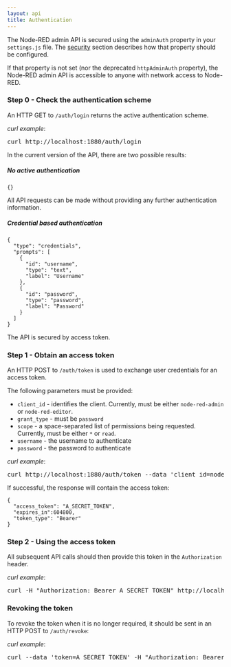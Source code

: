 ```yaml
---
layout: api
title: Authentication
---
```

The Node-RED admin API is secured using the `adminAuth` property in your `settings.js`
file. The [security](/docs/security.html) section describes how that property
should be configured.

If that property is not set (nor the deprecated `httpAdminAuth` property), the
Node-RED admin API is accessible to anyone with network access to Node-RED.


### Step 0 - Check the authentication scheme

An HTTP GET to `/auth/login` returns the active authentication scheme.

<div class="doc-callout"><em>curl example</em>:
<pre>curl http://localhost:1880/auth/login</pre>
</div>

In the current version of the API, there are two possible results:

##### No active authentication

    {}

All API requests can be made without providing any further authentication
information.

##### Credential based authentication

    {
      "type": "credentials",
      "prompts": [
        {
          "id": "username",
          "type": "text",
          "label": "Username"
        },
        {
          "id": "password",
          "type": "password",
          "label": "Password"
        }
      ]
    }

The API is secured by access token.


### Step 1 - Obtain an access token

An HTTP POST to `/auth/token` is used to exchange user credentials for an access
token.

The following parameters must be provided:

 - `client_id` - identifies the client. Currently, must be either `node-red-admin` or `node-red-editor`.
 - `grant_type` - must be `password`
 - `scope` - a space-separated list of permissions being requested. Currently, must be either `*` or `read`.
 - `username` - the username to authenticate
 - `password` - the password to authenticate

<div class="doc-callout"><em>curl example</em>:
<pre>curl http://localhost:1880/auth/token --data 'client_id=node-red-admin&grant_type=password&scope=*&username=admin&password=password'</pre>
</div>

If successful, the response will contain the access token:

    {
      "access_token": "A_SECRET_TOKEN",
      "expires_in":604800,
      "token_type": "Bearer"
    }


### Step 2 - Using the access token

All subsequent API calls should then provide this token in the `Authorization`
header.

<div class="doc-callout"><em>curl example</em>:
<pre>curl -H "Authorization: Bearer A_SECRET_TOKEN" http://localhost:1880/settings</pre>
</div>

### Revoking the token

To revoke the token when it is no longer required, it should be sent in an HTTP
POST to `/auth/revoke`:

<div class="doc-callout"><em>curl example</em>:
<pre>curl --data 'token=A_SECRET_TOKEN' -H "Authorization: Bearer A_SECRET_TOKEN" http://localhost:1880/auth/revoke</pre>
</div>

